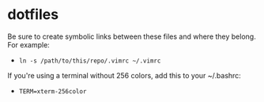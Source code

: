 # dotfiles

Be sure to create symbolic links between these files and where they belong.
For example:
- `ln -s /path/to/this/repo/.vimrc ~/.vimrc`

If you're using a terminal without 256 colors, add this to your ~/.bashrc:
- `TERM=xterm-256color`
